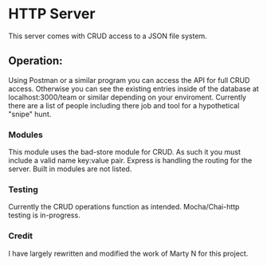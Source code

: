 # HTTP Server

This server comes with CRUD access to a JSON file system.

## Operation:

Using Postman or a similar program you can access the API for full CRUD access. Otherwise you can see the existing entries inside of the database at localhost:3000/team or similar depending on your enviroment. Currently there are a list of people including there job and tool for a hypothetical "snipe" hunt. 

### Modules

This module uses the bad-store module for CRUD. As such it you must include a valid name key:value pair. Express is handling the routing for the server. Built in modules are not listed.

### Testing

Currently the CRUD operations function as intended. Mocha/Chai-http testing is in-progress.

### Credit

I have largely rewritten and modified the work of Marty N for this project.